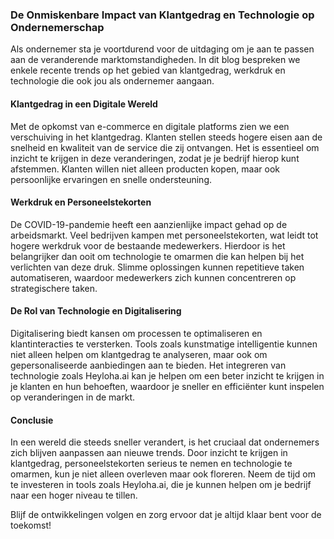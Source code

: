 ### De Onmiskenbare Impact van Klantgedrag en Technologie op Ondernemerschap

Als ondernemer sta je voortdurend voor de uitdaging om je aan te passen aan de veranderende marktomstandigheden. In dit blog bespreken we enkele recente trends op het gebied van klantgedrag, werkdruk en technologie die ook jou als ondernemer aangaan.

#### Klantgedrag in een Digitale Wereld
Met de opkomst van e-commerce en digitale platforms zien we een verschuiving in het klantgedrag. Klanten stellen steeds hogere eisen aan de snelheid en kwaliteit van de service die zij ontvangen. Het is essentieel om inzicht te krijgen in deze veranderingen, zodat je je bedrijf hierop kunt afstemmen. Klanten willen niet alleen producten kopen, maar ook persoonlijke ervaringen en snelle ondersteuning.

#### Werkdruk en Personeelstekorten
De COVID-19-pandemie heeft een aanzienlijke impact gehad op de arbeidsmarkt. Veel bedrijven kampen met personeelstekorten, wat leidt tot hogere werkdruk voor de bestaande medewerkers. Hierdoor is het belangrijker dan ooit om technologie te omarmen die kan helpen bij het verlichten van deze druk. Slimme oplossingen kunnen repetitieve taken automatiseren, waardoor medewerkers zich kunnen concentreren op strategischere taken.

#### De Rol van Technologie en Digitalisering
Digitalisering biedt kansen om processen te optimaliseren en klantinteracties te versterken. Tools zoals kunstmatige intelligentie kunnen niet alleen helpen om klantgedrag te analyseren, maar ook om gepersonaliseerde aanbiedingen aan te bieden. Het integreren van technologie zoals Heyloha.ai kan je helpen om een beter inzicht te krijgen in je klanten en hun behoeften, waardoor je sneller en efficiënter kunt inspelen op veranderingen in de markt.

#### Conclusie
In een wereld die steeds sneller verandert, is het cruciaal dat ondernemers zich blijven aanpassen aan nieuwe trends. Door inzicht te krijgen in klantgedrag, personeelstekorten serieus te nemen en technologie te omarmen, kun je niet alleen overleven maar ook floreren. Neem de tijd om te investeren in tools zoals Heyloha.ai, die je kunnen helpen om je bedrijf naar een hoger niveau te tillen.

Blijf de ontwikkelingen volgen en zorg ervoor dat je altijd klaar bent voor de toekomst!